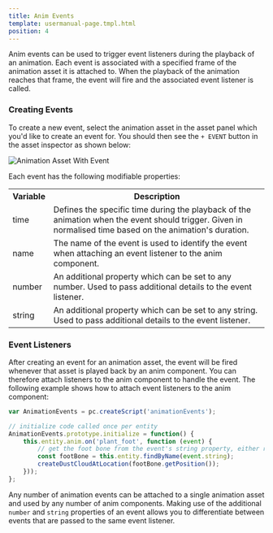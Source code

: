 ```yaml
---
title: Anim Events
template: usermanual-page.tmpl.html
position: 4
---
```


Anim events can be used to trigger event listeners during the playback of an animation. Each event is associated with a specified frame of the animation asset it is attached to. When the playback of the animation reaches that frame, the event will fire and the associated event listener is called.

### Creating Events

To create a new event, select the animation asset in the asset panel which you'd like to create an event for. You should then see the `+ EVENT` button in the asset inspector as shown below:

![Animation Asset With Event][1]

Each event has the following modifiable properties:

<table class="table table-striped">
    <tbody>
        <tr>
            <th>Variable</th>
            <th>Description</th>
        </tr>
    <tr>
        <td>time</td>
        <td>Defines the specific time during the playback of the animation when the event should trigger. Given in normalised time based on the animation's duration.</td>
    </tr>
    <tr>
        <td>name</td>
        <td>The name of the event is used to identify the event when attaching an event listener to the anim component.</td>
    </tr>
    <tr>
        <td>number</td>
        <td>An additional property which can be set to any number. Used to pass additional details to the event listener.</td>
    </tr>
    <tr>
        <td>string</td>
        <td>An additional property which can be set to any string. Used to pass additional details to the event listener.</td>
    </tr>
</tbody></table>

### Event Listeners

After creating an event for an animation asset, the event will be fired whenever that asset is played back by an anim component. You can therefore attach listeners to the anim component to handle the event. The following example shows how to attach event listeners to the anim component:
```javascript
var AnimationEvents = pc.createScript('animationEvents');

// initialize code called once per entity
AnimationEvents.prototype.initialize = function() {
    this.entity.anim.on('plant_foot', function (event) {
        // get the foot bone from the event's string property, either right_foot or left_foot
        const footBone = this.entity.findByName(event.string);
        createDustCloudAtLocation(footBone.getPosition());
    }));
};
```

Any number of animation events can be attached to a single animation asset and used by any number of anim components. Making use of the additional `number` and `string` properties of an event allows you to differentiate between events that are passed to the same event listener.

[1]: /images/user-manual/anim/animation_asset_with_events.png
